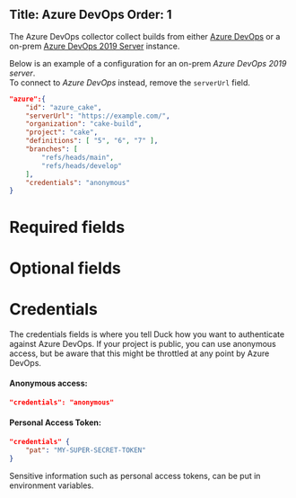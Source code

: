Title: Azure DevOps
Order: 1
---

The Azure DevOps collector collect builds from either 
[Azure DevOps](https://azure.microsoft.com/en-us/services/devops/) or a on-prem 
[Azure DevOps 2019 Server](https://azure.microsoft.com/en-us/services/devops/server/) instance.

Below is an example of a configuration for an on-prem *Azure DevOps 2019 server*.  
To connect to *Azure DevOps* instead, remove the `serverUrl` field.

```json
"azure":{
    "id": "azure_cake",
    "serverUrl": "https://example.com/",
    "organization": "cake-build",
    "project": "cake",
    "definitions": [ "5", "6", "7" ],
    "branches": [
        "refs/heads/main",
        "refs/heads/develop"
    ],
    "credentials": "anonymous"
}
```

# Required fields

<?# JsonSchema type=AzureDevOpsConfiguration required=true credentialsType=AzureDevOpsCredentials /?>

# Optional fields

<?# JsonSchema type=AzureDevOpsConfiguration required=false /?>

# Credentials

The credentials fields is where you tell Duck how you want to authenticate
against Azure DevOps. If your project is public, you can use anonymous access,
but be aware that this might be throttled at any point by Azure DevOps.

<a href="#credentials"></a>

#### Anonymous access:

```json
"credentials": "anonymous"
```

#### Personal Access Token:

```json
"credentials" {
    "pat": "MY-SUPER-SECRET-TOKEN"
}
```

<div class="alert alert-info" role="alert">
  <i class="fad fa-info-circle icon-web"></i> Sensitive information such as 
  personal access tokens, can be put in environment variables.
</div>